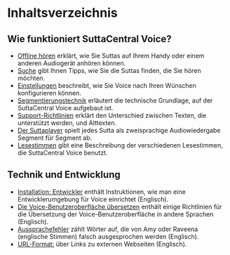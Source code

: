 # Inhaltsverzeichnis
## Wie funktioniert SuttaCentral Voice?

* [Offline hören](https://sc-voice.github.io/dhammaregen/docs/uber-voice/offline-horen) erklärt, wie Sie Suttas auf Ihrem Handy oder einem anderen Audiogerät anhören können.
* [Suche](https://sc-voice.github.io/dhammaregen/docs/uber-voice/suche) gibt Ihnen Tipps, wie Sie die Suttas finden, die Sie hören möchten.
* [Einstellungen](https://sc-voice.github.io/dhammaregen/docs/uber-voice/einstellungen) beschreibt, wie Sie Voice nach Ihren Wünschen konfigurieren können.
* [Segmentierungstechnik](https://sc-voice.github.io/dhammaregen/docs/uber-voice/segmentierung) erläutert die technische Grundlage, auf der SuttaCentral Voice aufgebaut ist.
* [Support-Richtlinien](https://sc-voice.github.io/dhammaregen/docs/uber-voice/support) erklärt den Unterschied zwischen Texten, die unterstützt werden, und Alttexten.
* [Der Suttaplayer](https://sc-voice.github.io/dhammaregen/docs/uber-voice/suttaplayer) spielt jedes Sutta als zweisprachige Audiowiedergabe Segment für Segment ab.
* [Lesestimmen](https://sc-voice.github.io/dhammaregen/docs/uber-voice/lesestimmen) gibt eine Beschreibung der verschiedenen Lesestimmen, die SuttaCentral Voice benutzt.

<h2 id="Technik und Entwicklung">Technik und Entwicklung</h2>

* [Installation: Entwickler](https://github.com/sc-voice/sc-voice/wiki/Installation:-Developer) enthält Instruktionen, wie man eine Entwicklerumgebung für Voice einrichtet (Englisch).
* [Die Voice-Benutzeroberfläche übersetzen](https://github.com/sc-voice/sc-voice/wiki/Translating-Voice-UI) enthält einige Richtlinien für die Übersetzung der Voice-Benutzeroberfläche in andere Sprachen (Englisch).
* [Aussprachefehler](https://github.com/sc-voice/sc-voice/wiki/Mispronunciations) zählt Wörter auf, die von Amy oder Raveena (englische Stimmen) falsch ausgesprochen werden (Englisch).
* [URL-Format:](https://github.com/sc-voice/sc-voice/wiki/URL-Format) über Links zu externen Webseiten (Englisch).
